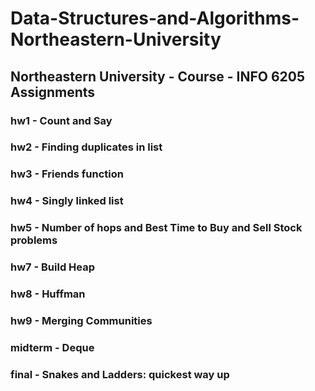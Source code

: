 # Data-Structures-and-Algorithms-Northeastern-University
## Northeastern University - Course - INFO 6205 Assignments
### hw1 - Count and Say
### hw2 - Finding duplicates in list
### hw3 - Friends function
### hw4 - Singly linked list
### hw5 - Number of hops and Best Time to Buy and Sell Stock problems
### hw7 - Build Heap
### hw8 - Huffman
### hw9 - Merging Communities
### midterm - Deque
### final - Snakes and Ladders: quickest way up
